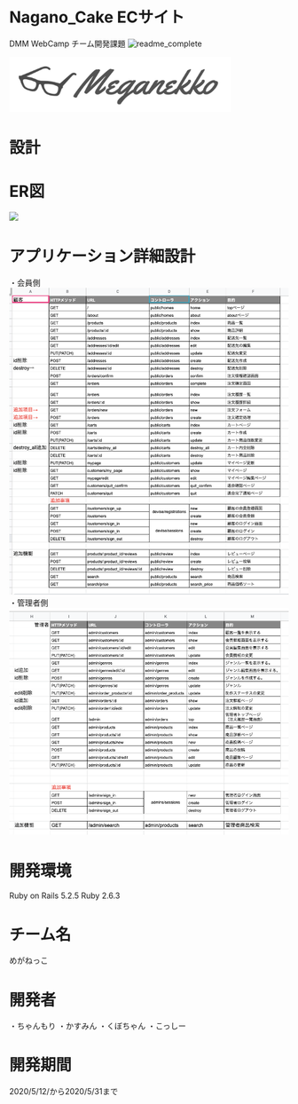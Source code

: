 # Nagano_Cake ECサイト
 
DMM WebCamp チーム開発課題
![readme_complete](https://user-images.githubusercontent.com/79825084/119214082-ef0d0700-bafe-11eb-8c10-f85c1216742a.gif)


<img src="app/assets/images/meganekko-ReadMe.png" width="400" height="100">
 
# 設計
 
 
# ER図
<img src="app/assets/images/ER図.png">
 
# アプリケーション詳細設計
 
 ・会員側
<img src="app/assets/images/詳細設計.png">
　・管理者側
<img src="app/assets/images/admin詳細設計.png">
 
# 開発環境
 
Ruby on Rails 5.2.5
Ruby 2.6.3
 
 
# チーム名
 
めがねっこ
 
# 開発者
 
・ちゃんもり
・かすみん
・くぼちゃん
・こっしー
 
# 開発期間
2020/5/12/から2020/5/31まで
 

